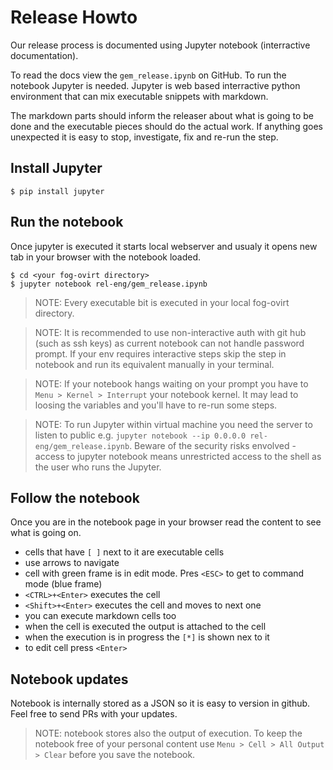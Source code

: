 # Release Howto

Our release process is documented using Jupyter notebook (interractive documentation).

To read the docs view the `gem_release.ipynb` on GitHub. To run the notebook Jupyter is needed. Jupyter is web based interractive python
environment that can mix executable snippets with markdown.

The markdown parts should inform the releaser about what is going to be done and 
the executable pieces should do the actual work. If anything goes unexpected it is easy
 to stop, investigate, fix and re-run the step.
 

## Install Jupyter

```
$ pip install jupyter
```

## Run the notebook

Once jupyter is executed it starts local webserver and usualy it opens new tab in your 
browser with the notebook loaded.

```
$ cd <your fog-ovirt directory>
$ jupyter notebook rel-eng/gem_release.ipynb 
```

> NOTE: Every executable bit is executed in your local fog-ovirt directory.

> NOTE: It is recommended to use non-interactive auth with git hub (such as ssh keys)
as current notebook can not handle password prompt. If your env requires interactive
steps skip the step in notebook and run its equivalent manually in your terminal. 

> NOTE: If your notebook hangs waiting on your prompt you have to `Menu > Kernel > Interrupt`
your notebook kernel. It may lead to loosing the variables and you'll have to re-run 
some steps.

> NOTE: To run Jupyter within virtual machine you need the server to listen to public
 e.g. `jupyter notebook --ip 0.0.0.0 rel-eng/gem_release.ipynb`. Beware of the security risks
 envolved - access to jupyter notebook means unrestricted access to the shell
 as the user who runs the Jupyter.
 
## Follow the notebook

Once you are in the notebook page in your browser read the content to see what is going on.
 - cells that have `[ ]` next to it are executable cells 
 - use arrows to navigate
 - cell with green frame is in edit mode. Pres `<ESC>` to get to command mode (blue frame)
 - `<CTRL>+<Enter>` executes the cell
 - `<Shift>+<Enter>` executes the cell and moves to next one
 - you can execute markdown cells too
 - when the cell is executed the output is attached to the cell
 - when the execution is in progress the `[*]` is shown nex to it
 - to edit cell press `<Enter>`
 
 ## Notebook updates
 
 Notebook is internally stored as a JSON so it is easy to version in github. 
 Feel free to send PRs with your updates.
 
 > NOTE: notebook stores also the output of execution. To keep the notebook free 
 of your personal content use `Menu > Cell > All Output > Clear` before you save 
 the notebook.
